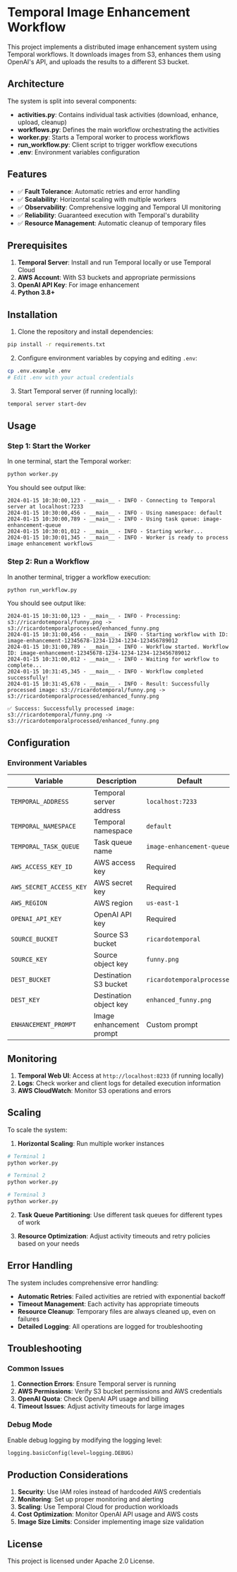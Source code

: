 # Temporal Image Enhancement Workflow

This project implements a distributed image enhancement system using Temporal workflows. It downloads images from S3, enhances them using OpenAI's API, and uploads the results to a different S3 bucket.

## Architecture

The system is split into several components:

- **activities.py**: Contains individual task activities (download, enhance, upload, cleanup)
- **workflows.py**: Defines the main workflow orchestrating the activities
- **worker.py**: Starts a Temporal worker to process workflows
- **run_workflow.py**: Client script to trigger workflow executions
- **.env**: Environment variables configuration

## Features

- ✅ **Fault Tolerance**: Automatic retries and error handling
- ✅ **Scalability**: Horizontal scaling with multiple workers
- ✅ **Observability**: Comprehensive logging and Temporal UI monitoring  
- ✅ **Reliability**: Guaranteed execution with Temporal's durability
- ✅ **Resource Management**: Automatic cleanup of temporary files

## Prerequisites

1. **Temporal Server**: Install and run Temporal locally or use Temporal Cloud
2. **AWS Account**: With S3 buckets and appropriate permissions
3. **OpenAI API Key**: For image enhancement
4. **Python 3.8+**

## Installation

1. Clone the repository and install dependencies:
```bash
pip install -r requirements.txt
```

2. Configure environment variables by copying and editing `.env`:
```bash
cp .env.example .env
# Edit .env with your actual credentials
```

3. Start Temporal server (if running locally):
```bash
temporal server start-dev
```

## Usage

### Step 1: Start the Worker

In one terminal, start the Temporal worker:

```bash
python worker.py
```

You should see output like:
```
2024-01-15 10:30:00,123 - __main__ - INFO - Connecting to Temporal server at localhost:7233
2024-01-15 10:30:00,456 - __main__ - INFO - Using namespace: default
2024-01-15 10:30:00,789 - __main__ - INFO - Using task queue: image-enhancement-queue
2024-01-15 10:30:01,012 - __main__ - INFO - Starting worker...
2024-01-15 10:30:01,345 - __main__ - INFO - Worker is ready to process image enhancement workflows
```

### Step 2: Run a Workflow

In another terminal, trigger a workflow execution:

```bash
python run_workflow.py
```

You should see output like:
```
2024-01-15 10:31:00,123 - __main__ - INFO - Processing: s3://ricardotemporal/funny.png -> s3://ricardotemporalprocessed/enhanced_funny.png
2024-01-15 10:31:00,456 - __main__ - INFO - Starting workflow with ID: image-enhancement-12345678-1234-1234-1234-123456789012
2024-01-15 10:31:00,789 - __main__ - INFO - Workflow started. Workflow ID: image-enhancement-12345678-1234-1234-1234-123456789012
2024-01-15 10:31:00,012 - __main__ - INFO - Waiting for workflow to complete...
2024-01-15 10:31:45,345 - __main__ - INFO - Workflow completed successfully!
2024-01-15 10:31:45,678 - __main__ - INFO - Result: Successfully processed image: s3://ricardotemporal/funny.png -> s3://ricardotemporalprocessed/enhanced_funny.png

✅ Success: Successfully processed image: s3://ricardotemporal/funny.png -> s3://ricardotemporalprocessed/enhanced_funny.png
```

## Configuration

### Environment Variables

| Variable | Description | Default |
|----------|-------------|---------|
| `TEMPORAL_ADDRESS` | Temporal server address | `localhost:7233` |
| `TEMPORAL_NAMESPACE` | Temporal namespace | `default` |
| `TEMPORAL_TASK_QUEUE` | Task queue name | `image-enhancement-queue` |
| `AWS_ACCESS_KEY_ID` | AWS access key | Required |
| `AWS_SECRET_ACCESS_KEY` | AWS secret key | Required |
| `AWS_REGION` | AWS region | `us-east-1` |
| `OPENAI_API_KEY` | OpenAI API key | Required |
| `SOURCE_BUCKET` | Source S3 bucket | `ricardotemporal` |
| `SOURCE_KEY` | Source object key | `funny.png` |
| `DEST_BUCKET` | Destination S3 bucket | `ricardotemporalprocessed` |
| `DEST_KEY` | Destination object key | `enhanced_funny.png` |
| `ENHANCEMENT_PROMPT` | Image enhancement prompt | Custom prompt |

## Monitoring

1. **Temporal Web UI**: Access at `http://localhost:8233` (if running locally)
2. **Logs**: Check worker and client logs for detailed execution information
3. **AWS CloudWatch**: Monitor S3 operations and errors

## Scaling

To scale the system:

1. **Horizontal Scaling**: Run multiple worker instances
```bash
# Terminal 1
python worker.py

# Terminal 2  
python worker.py

# Terminal 3
python worker.py
```

2. **Task Queue Partitioning**: Use different task queues for different types of work

3. **Resource Optimization**: Adjust activity timeouts and retry policies based on your needs

## Error Handling

The system includes comprehensive error handling:

- **Automatic Retries**: Failed activities are retried with exponential backoff
- **Timeout Management**: Each activity has appropriate timeouts
- **Resource Cleanup**: Temporary files are always cleaned up, even on failures
- **Detailed Logging**: All operations are logged for troubleshooting

## Troubleshooting

### Common Issues

1. **Connection Errors**: Ensure Temporal server is running
2. **AWS Permissions**: Verify S3 bucket permissions and AWS credentials
3. **OpenAI Quota**: Check OpenAI API usage and billing
4. **Timeout Issues**: Adjust activity timeouts for large images

### Debug Mode

Enable debug logging by modifying the logging level:
```python
logging.basicConfig(level=logging.DEBUG)
```

## Production Considerations

1. **Security**: Use IAM roles instead of hardcoded AWS credentials
2. **Monitoring**: Set up proper monitoring and alerting
3. **Scaling**: Use Temporal Cloud for production workloads
4. **Cost Optimization**: Monitor OpenAI API usage and AWS costs
5. **Image Size Limits**: Consider implementing image size validation

## License

This project is licensed under Apache 2.0 License.
